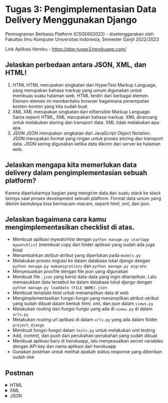 # Tugas 3: Pengimplementasian Data Delivery Menggunakan Django

Pemrograman Berbasis Platform (CSGE602022) - diselenggarakan oleh Fakultas Ilmu Komputer Universitas Indonesia, Semester Ganjil 2022/2023

Link Aplikasi Heroku - https://pbp-tugas3.herokuapp.com/

## Jelaskan perbedaan antara JSON, XML, dan HTML!

1. HTML
   HTML merupakan singkatan dari HyperText Markup Language, yang merupakan bahasa markup yang umum digunakan untuk membuas suatu halaman web. HTML terdiri dari            berbagai elemen. Elemen-elemen ini memberitahu browser bagaimana penempatan konten-konten yang kita sudah buat
2. XML
   XML merupakan singkatan dari eXtensible Markup Language. Sama seperti HTML, XML merupakan bahasa markup. XML dirancang untuk melakukan storing dan transport data.      XML tidak melakukan apa-apa.
3. JSON
   JSON merupakan singkatan dari JavaScript Object Notation. JSON merupakan format yang ringan untuk proses storing dan transport data. JSON sering digunakan ketika      data dikirim dari server ke halaman web.

## Jelaskan mengapa kita memerlukan data delivery dalam pengimplementasian sebuah platform?

Karena diperlukannya bagian yang mengirim data dari suatu stack ke stack lainnya saat proses development sebuah platform. Format data umum yang dikirim bentuknya bisa bermacam-macam, seperti html, xml, dan json.

## Jelaskan bagaimana cara kamu mengimplementasikan checklist di atas.

- Membuat aplikasi mywatchlist dengan `python manage.py startapp mywatchlist` (membuat copy dari folder aplikasi yang sudah ada juga bisa)
- Menambahkan atribut-atribut yang diperlukan pada `models.py`
- Melakukan proses migrasi ke dalam database lokal django dengan `python manage.py makemigrations` dan `python manage.py migrate`
- Menyesuaikan procfile dengan file json yang digunakan
- Membuat file `.json` yang berisi data-data yang ingin ditampilkan. Lalu memasukkan data tersebut ke dalam database lokal django dengan `python manage.py loaddata (FILE_NAME).json`
- Membuat template html untuk menampilkan data di web
- Mengimplementasikan fungsi-fungsi yang menampilkan atribut-atribut yang sudah dibuat dalam bentuk html, xml, dan json dalam `views.py`
- Melakukan routing dari fungsi-fungsi yang ada di `views.py` di dalam `urls.py`
- Melakukan routing url aplikasi di dalam `urls.py` yang ada dalam folder `project_django`
- Membuat fungsi-fungsi dalam `tests.py` untuk melakukan unit testing
- Add, commit, dan push dari perubahan-perubahan yang sudah dibuat
- Membuat aplikasi baru di herokuapp, lalu menyesuaikan secret variables dengan API key dan nama aplikasi dari herokuapp
- Gunakan postman untuk melihat apakah status response yang diberikan sudah oke

## Postman

<details><summary>HTML</summary>

![postman_html_t3](https://user-images.githubusercontent.com/94692166/191650729-21741759-cd44-4008-b951-5b3694439854.png)

</details>

<details><summary>XML</summary>

![postman_xml_t3](https://user-images.githubusercontent.com/94692166/191650752-23abb9fb-fc6e-44c4-ae91-0c7f74dd6efe.png)

</details>

<details><summary>JSON</summary>

![postman_json_t3](https://user-images.githubusercontent.com/94692166/191650784-f8571975-b8b5-432a-a45d-34ac00e57ac0.png)

</details>
